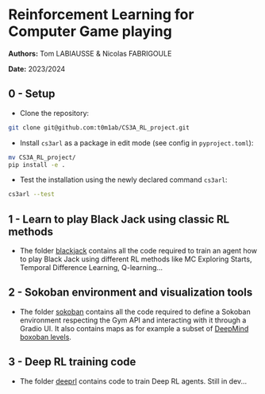 # Reinforcement Learning for Computer Game playing

**Authors:** Tom LABIAUSSE & Nicolas FABRIGOULE

**Date:** 2023/2024

## 0 - Setup

* Clone the repository:
```bash
git clone git@github.com:t0m1ab/CS3A_RL_project.git
```

* Install `cs3arl` as a package in edit mode (see config in `pyproject.toml`): 
```bash
mv CS3A_RL_project/
pip install -e .
``` 

* Test the installation using the newly declared command `cs3arl`: 
```bash
cs3arl --test
``` 

## 1 - Learn to play Black Jack using classic RL methods

* The folder [blackjack](./blackjack/) contains all the code required to train an agent how to play Black Jack using different RL methods like MC Exploring Starts, Temporal Difference Learning, Q-learning...

## 2 - Sokoban environment and visualization tools

* The folder [sokoban](./sokoban/) contains all the code required to define a Sokoban environment respecting the Gym API and interacting with it through a Gradio UI. It also contains maps as for example a subset of [DeepMind boxoban levels](https://github.com/google-deepmind/boxoban-levels).

## 3 - Deep RL training code

* The folder [deeprl](./deeprl/) contains code to train Deep RL agents. Still in dev...